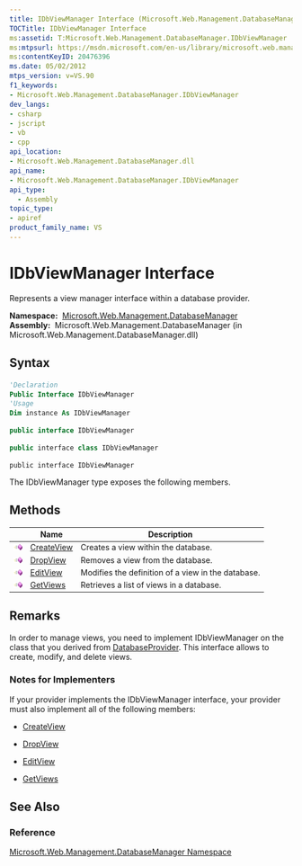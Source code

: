 ```yaml
---
title: IDbViewManager Interface (Microsoft.Web.Management.DatabaseManager)
TOCTitle: IDbViewManager Interface
ms:assetid: T:Microsoft.Web.Management.DatabaseManager.IDbViewManager
ms:mtpsurl: https://msdn.microsoft.com/en-us/library/microsoft.web.management.databasemanager.idbviewmanager(v=VS.90)
ms:contentKeyID: 20476396
ms.date: 05/02/2012
mtps_version: v=VS.90
f1_keywords:
- Microsoft.Web.Management.DatabaseManager.IDbViewManager
dev_langs:
- csharp
- jscript
- vb
- cpp
api_location:
- Microsoft.Web.Management.DatabaseManager.dll
api_name:
- Microsoft.Web.Management.DatabaseManager.IDbViewManager
api_type:
  - Assembly
topic_type:
- apiref
product_family_name: VS
---
```


# IDbViewManager Interface

Represents a view manager interface within a database provider.

**Namespace:**  [Microsoft.Web.Management.DatabaseManager](microsoft-web-management-databasemanager-namespace.md)  
**Assembly:**  Microsoft.Web.Management.DatabaseManager (in Microsoft.Web.Management.DatabaseManager.dll)

## Syntax

```vb
'Declaration
Public Interface IDbViewManager
'Usage
Dim instance As IDbViewManager
```

```csharp
public interface IDbViewManager
```

```cpp
public interface class IDbViewManager
```

```jscript
public interface IDbViewManager
```

The IDbViewManager type exposes the following members.

## Methods

||Name|Description|
|--- |--- |--- |
|![Public method](images/Dd566041.pubmethod(en-us,VS.90).gif "Public method")|[CreateView](idbviewmanager-createview-method-microsoft-web-management-databasemanager.md)|Creates a view within the database.|
|![Public method](images/Dd566041.pubmethod(en-us,VS.90).gif "Public method")|[DropView](idbviewmanager-dropview-method-microsoft-web-management-databasemanager.md)|Removes a view from the database.|
|![Public method](images/Dd566041.pubmethod(en-us,VS.90).gif "Public method")|[EditView](idbviewmanager-editview-method-microsoft-web-management-databasemanager.md)|Modifies the definition of a view in the database.|
|![Public method](images/Dd566041.pubmethod(en-us,VS.90).gif "Public method")|[GetViews](idbviewmanager-getviews-method-microsoft-web-management-databasemanager.md)|Retrieves a list of views in a database.|

## Remarks

In order to manage views, you need to implement IDbViewManager on the class that you derived from [DatabaseProvider](databaseprovider-class-microsoft-web-management-databasemanager.md). This interface allows to create, modify, and delete views.

### 

### Notes for Implementers

If your provider implements the IDbViewManager interface, your provider must also implement all of the following members:

  - [CreateView](idbviewmanager-createview-method-microsoft-web-management-databasemanager.md)

  - [DropView](idbviewmanager-dropview-method-microsoft-web-management-databasemanager.md)

  - [EditView](idbviewmanager-editview-method-microsoft-web-management-databasemanager.md)

  - [GetViews](idbviewmanager-getviews-method-microsoft-web-management-databasemanager.md)

## See Also

### Reference

[Microsoft.Web.Management.DatabaseManager Namespace](microsoft-web-management-databasemanager-namespace.md)

